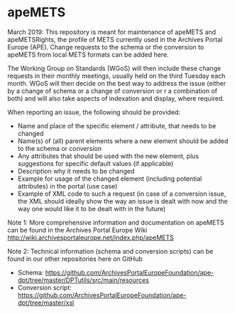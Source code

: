 # apeMETS
March 2019: 
This repository is meant for maintenance of apeMETS and apeMETSRights, the profile of METS currently used in the 
Archives Portal Europe (APE). 
Change requests to the schema or the conversion to apeMETS from local METS formats can be added here.

The Working Group on Standards (WGoS) will then include these change requests in their monthly meetings, usually held on the third 
Tuesday each month. WGoS will then decide on the best way to address the issue (either by a change of schema or a change of conversion or
r a combination of both) and will also take aspects of indexation and display, where required.

When reporting an issue, the following should be provided:
* Name and place of the specific element / attribute, that needs to be changed 
* Name(s) of (all) parent elements where a new element should be added to the schema or conversion
* Any attributes that should be used with the new element, plus suggestions for specific default values (if applicable)
* Description why it needs to be changed
* Example for usage of the changed element (including potential attributes) in the portal (use case)
* Example of XML code to such a request (in case of a conversion issue, the XML should ideally show the way an issue is dealt with now and the way one would like it to be dealt with in the future)


Note 1: 
More comprehensive information and documentation on apeMETS can be found in the Archives Portal Europe Wiki  
http://wiki.archivesportaleurope.net/index.php/apeMETS

Note 2:
Technical information (schema and conversion scripts) can be found in our other repositories here on GitHub  
* Schema: https://github.com/ArchivesPortalEuropeFoundation/ape-dpt/tree/master/DPTutils/src/main/resources
* Conversion script: https://github.com/ArchivesPortalEuropeFoundation/ape-dpt/tree/master/xsl

